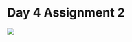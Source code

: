# Day 4 Assignment 2
<a href="https://github.com/barisertugrul/JavaCampAssignments/tree/main/day4Assignment2">
  <img align="left" src="https://github-readme-stats.vercel.app/api/pin/?username=barisertugrul&show_owner=true&theme=vision-friendly-dark&repo=JavaCampAssignments" />
</a>